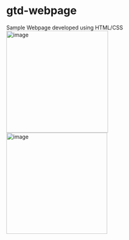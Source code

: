 # gtd-webpage
Sample Webpage developed using HTML/CSS
<img width="267" alt="image" src="https://user-images.githubusercontent.com/87272023/180257217-6a7b364a-3072-4f90-9a45-91a5694eb5e9.png">
<img width="265" alt="image" src="https://user-images.githubusercontent.com/87272023/180257327-34096b93-b75d-47ab-8012-98cee25da8bb.png">
